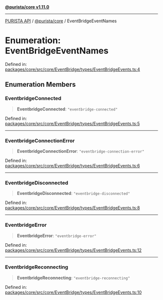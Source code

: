 [**@purista/core v1.11.0**](../README.md)

***

[PURISTA API](../../../packages.md) / [@purista/core](../README.md) / EventBridgeEventNames

# Enumeration: EventBridgeEventNames

Defined in: [packages/core/src/core/EventBridge/types/EventBridgeEvents.ts:4](https://github.com/puristajs/purista/blob/master/packages/core/src/core/EventBridge/types/EventBridgeEvents.ts#L4)

## Enumeration Members

### EventbridgeConnected

> **EventbridgeConnected**: `"eventbridge-connected"`

Defined in: [packages/core/src/core/EventBridge/types/EventBridgeEvents.ts:5](https://github.com/puristajs/purista/blob/master/packages/core/src/core/EventBridge/types/EventBridgeEvents.ts#L5)

***

### EventbridgeConnectionError

> **EventbridgeConnectionError**: `"eventbridge-connection-error"`

Defined in: [packages/core/src/core/EventBridge/types/EventBridgeEvents.ts:6](https://github.com/puristajs/purista/blob/master/packages/core/src/core/EventBridge/types/EventBridgeEvents.ts#L6)

***

### EventbridgeDisconnected

> **EventbridgeDisconnected**: `"eventbridge-disconnected"`

Defined in: [packages/core/src/core/EventBridge/types/EventBridgeEvents.ts:8](https://github.com/puristajs/purista/blob/master/packages/core/src/core/EventBridge/types/EventBridgeEvents.ts#L8)

***

### EventbridgeError

> **EventbridgeError**: `"eventbridge-error"`

Defined in: [packages/core/src/core/EventBridge/types/EventBridgeEvents.ts:12](https://github.com/puristajs/purista/blob/master/packages/core/src/core/EventBridge/types/EventBridgeEvents.ts#L12)

***

### EventbridgeReconnecting

> **EventbridgeReconnecting**: `"eventbridge-reconnecting"`

Defined in: [packages/core/src/core/EventBridge/types/EventBridgeEvents.ts:10](https://github.com/puristajs/purista/blob/master/packages/core/src/core/EventBridge/types/EventBridgeEvents.ts#L10)

